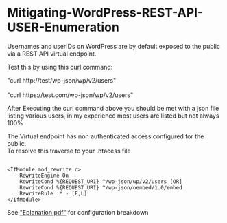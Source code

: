 # Mitigating-WordPress-REST-API-USER-Enumeration
<p> Usernames and userIDs on WordPress are by default exposed to the public via a REST API virtual endpoint.</p>
<p> Test this by using this curl command:</p>
<p> "curl http://test/wp-json/wp/v2/users"<br> </br>
"curl https://test.com/wp-json/wp/v2/users"</p>
<p> After Executing the curl command above you should be met with a json file listing various users, in my experience most users are listed but not always 100%</p>
<p> The Virtual endpoint has non authenticated access configured for the public. <br> To resolve this traverse to your .htacess file</p>

<pre><code>
&lt;IfModule mod_rewrite.c&gt;
    RewriteEngine On
    RewriteCond %{REQUEST_URI} ^/wp-json/wp/v2/users [OR]
    RewriteCond %{REQUEST_URI} ^/wp-json/oembed/1.0/embed
    RewriteRule .* - [F,L]
&lt;/IfModule&gt;
</code></pre>

<P> See <a href= "https://github.com/CoBlush/Mitigating-WordPress-REST-API-USER-Enumeration/blob/main/Explanation%20.pdf"> "Eplanation.pdf"</a>  for configuration breakdown</P>

